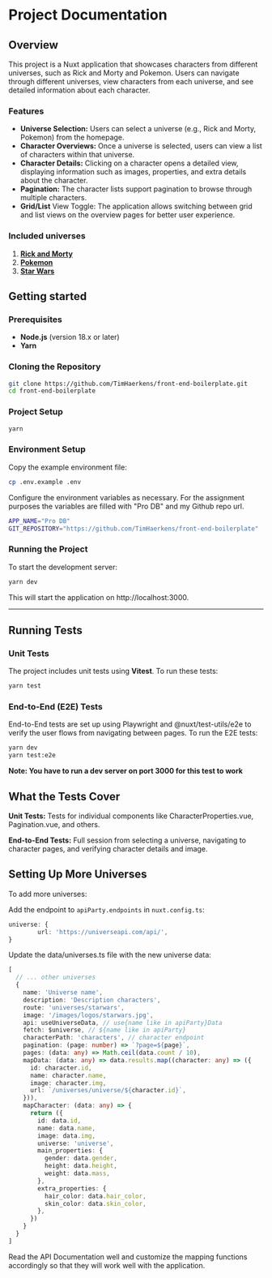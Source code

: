 # Project Documentation

## Overview

This project is a Nuxt application that showcases characters from different universes, such as Rick and Morty and Pokemon. Users can navigate through different universes, view characters from each universe, and see detailed information about each character.

### Features

- **Universe Selection:** Users can select a universe (e.g., Rick and Morty, Pokemon) from the homepage.
- **Character Overviews:** Once a universe is selected, users can view a list of characters within that universe.
- **Character Details:** Clicking on a character opens a detailed view, displaying information such as images, properties, and extra details about the character.
- **Pagination:** The character lists support pagination to browse through multiple characters.
- **Grid/List** View Toggle: The application allows switching between grid and list views on the overview pages for better user experience.

### Included universes

1. [**Rick and Morty**](https://rickandmortyapi.com/documentation)
2. [**Pokemon**](https://pokeapi.co/docs/v2)
3. [**Star Wars**](https://swapi.dev/documentation)

## Getting started

### Prerequisites

- **Node.js** (version 18.x or later)
- **Yarn**

### Cloning the Repository

```bash
git clone https://github.com/TimHaerkens/front-end-boilerplate.git
cd front-end-boilerplate
```

### Project Setup

```bash
yarn
```

### Environment Setup

Copy the example environment file:

```bash
cp .env.example .env
```

Configure the environment variables as necessary. For the assignment purposes the variables are filled with "Pro DB" and my Github repo url.

```bash
APP_NAME="Pro DB"
GIT_REPOSITORY="https://github.com/TimHaerkens/front-end-boilerplate"
```

### Running the Project

To start the development server:

```bash
yarn dev
```

This will start the application on http://localhost:3000.

---

## Running Tests

### Unit Tests

The project includes unit tests using **Vitest**. To run these tests:

```bash
yarn test
```

### End-to-End (E2E) Tests

End-to-End tests are set up using Playwright and @nuxt/test-utils/e2e to verify the user flows from navigating between pages. To run the E2E tests:

```bash
yarn dev
yarn test:e2e
```

**Note: You have to run a dev server on port 3000 for this test to work**

## What the Tests Cover

**Unit Tests:** Tests for individual components like CharacterProperties.vue, Pagination.vue, and others.

**End-to-End Tests:** Full session from selecting a universe, navigating to character pages, and verifying character details and image.

## Setting Up More Universes

To add more universes:

Add the endpoint to `apiParty.endpoints` in `nuxt.config.ts`:

```ts
universe: {
        url: 'https://universeapi.com/api/',
}
```

Update the data/universes.ts file with the new universe data:

```ts
[
  // ... other universes
  {
    name: 'Universe name',
    description: 'Description characters',
    route: 'universes/starwars',
    image: '/images/logos/starwars.jpg',
    api: useUniverseData, // use{name like in apiParty}Data
    fetch: $universe, // ${name like in apiParty}
    characterPath: 'characters', // character endpoint
    pagination: (page: number) => `?page=${page}`,
    pages: (data: any) => Math.ceil(data.count / 10),
    mapData: (data: any) => data.results.map((character: any) => ({
      id: character.id,
      name: character.name,
      image: character.img,
      url: `/universes/universe/${character.id}`,
    })),
    mapCharacter: (data: any) => {
      return ({
        id: data.id,
        name: data.name,
        image: data.img,
        universe: 'universe',
        main_properties: {
          gender: data.gender,
          height: data.height,
          weight: data.mass,
        },
        extra_properties: {
          hair_color: data.hair_color,
          skin_color: data.skin_color,
        },
      })
    }
  }
]
```

Read the API Documentation well and customize the mapping functions accordingly so that they will work well with the application.
